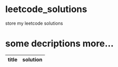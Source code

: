 # leetcode_solutions
store my leetcode solutions

# some decriptions more...
|title|solution|
|-----|--------|
